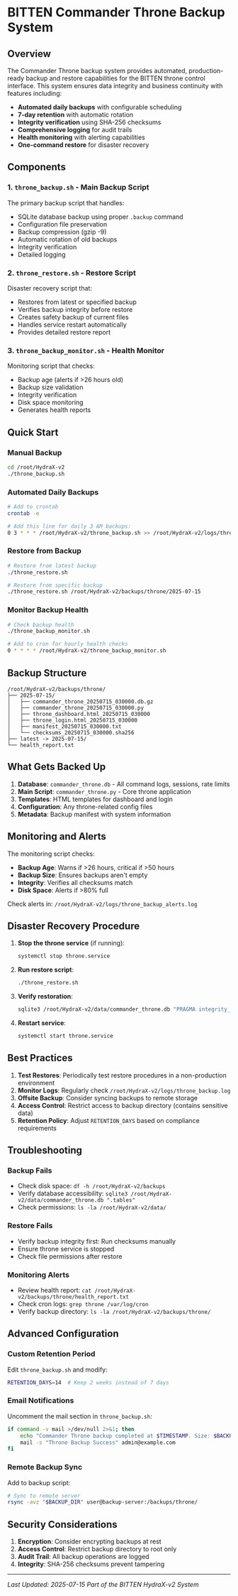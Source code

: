 # BITTEN Commander Throne Backup System

## Overview

The Commander Throne backup system provides automated, production-ready backup and restore capabilities for the BITTEN throne control interface. This system ensures data integrity and business continuity with features including:

- **Automated daily backups** with configurable scheduling
- **7-day retention** with automatic rotation
- **Integrity verification** using SHA-256 checksums
- **Comprehensive logging** for audit trails
- **Health monitoring** with alerting capabilities
- **One-command restore** for disaster recovery

## Components

### 1. `throne_backup.sh` - Main Backup Script
The primary backup script that handles:
- SQLite database backup using proper `.backup` command
- Configuration file preservation
- Backup compression (gzip -9)
- Automatic rotation of old backups
- Integrity verification
- Detailed logging

### 2. `throne_restore.sh` - Restore Script
Disaster recovery script that:
- Restores from latest or specified backup
- Verifies backup integrity before restore
- Creates safety backup of current files
- Handles service restart automatically
- Provides detailed restore report

### 3. `throne_backup_monitor.sh` - Health Monitor
Monitoring script that checks:
- Backup age (alerts if >26 hours old)
- Backup size validation
- Integrity verification
- Disk space monitoring
- Generates health reports

## Quick Start

### Manual Backup
```bash
cd /root/HydraX-v2
./throne_backup.sh
```

### Automated Daily Backups
```bash
# Add to crontab
crontab -e

# Add this line for daily 3 AM backups:
0 3 * * * /root/HydraX-v2/throne_backup.sh >> /root/HydraX-v2/logs/throne_backup_cron.log 2>&1
```

### Restore from Backup
```bash
# Restore from latest backup
./throne_restore.sh

# Restore from specific backup
./throne_restore.sh /root/HydraX-v2/backups/throne/2025-07-15
```

### Monitor Backup Health
```bash
# Check backup health
./throne_backup_monitor.sh

# Add to cron for hourly health checks
0 * * * * /root/HydraX-v2/throne_backup_monitor.sh
```

## Backup Structure

```
/root/HydraX-v2/backups/throne/
├── 2025-07-15/
│   ├── commander_throne_20250715_030000.db.gz
│   ├── commander_throne_20250715_030000.py
│   ├── throne_dashboard.html_20250715_030000
│   ├── throne_login.html_20250715_030000
│   ├── manifest_20250715_030000.txt
│   └── checksums_20250715_030000.sha256
├── latest -> 2025-07-15/
└── health_report.txt
```

## What Gets Backed Up

1. **Database**: `commander_throne.db` - All command logs, sessions, rate limits
2. **Main Script**: `commander_throne.py` - Core throne application
3. **Templates**: HTML templates for dashboard and login
4. **Configuration**: Any throne-related config files
5. **Metadata**: Backup manifest with system information

## Monitoring and Alerts

The monitoring script checks:
- **Backup Age**: Warns if >26 hours, critical if >50 hours
- **Backup Size**: Ensures backups aren't empty
- **Integrity**: Verifies all checksums match
- **Disk Space**: Alerts if >80% full

Check alerts in: `/root/HydraX-v2/logs/throne_backup_alerts.log`

## Disaster Recovery Procedure

1. **Stop the throne service** (if running):
   ```bash
   systemctl stop throne.service
   ```

2. **Run restore script**:
   ```bash
   ./throne_restore.sh
   ```

3. **Verify restoration**:
   ```bash
   sqlite3 /root/HydraX-v2/data/commander_throne.db "PRAGMA integrity_check;"
   ```

4. **Restart service**:
   ```bash
   systemctl start throne.service
   ```

## Best Practices

1. **Test Restores**: Periodically test restore procedures in a non-production environment
2. **Monitor Logs**: Regularly check `/root/HydraX-v2/logs/throne_backup.log`
3. **Offsite Backup**: Consider syncing backups to remote storage
4. **Access Control**: Restrict access to backup directory (contains sensitive data)
5. **Retention Policy**: Adjust `RETENTION_DAYS` based on compliance requirements

## Troubleshooting

### Backup Fails
- Check disk space: `df -h /root/HydraX-v2/backups`
- Verify database accessibility: `sqlite3 /root/HydraX-v2/data/commander_throne.db ".tables"`
- Check permissions: `ls -la /root/HydraX-v2/data/`

### Restore Fails
- Verify backup integrity first: Run checksums manually
- Ensure throne service is stopped
- Check file permissions after restore

### Monitoring Alerts
- Review health report: `cat /root/HydraX-v2/backups/throne/health_report.txt`
- Check cron logs: `grep throne /var/log/cron`
- Verify backup directory: `ls -la /root/HydraX-v2/backups/throne/`

## Advanced Configuration

### Custom Retention Period
Edit `throne_backup.sh` and modify:
```bash
RETENTION_DAYS=14  # Keep 2 weeks instead of 7 days
```

### Email Notifications
Uncomment the mail section in `throne_backup.sh`:
```bash
if command -v mail >/dev/null 2>&1; then
    echo "Commander Throne backup completed at $TIMESTAMP. Size: $BACKUP_SIZE" | \
    mail -s "Throne Backup Success" admin@example.com
fi
```

### Remote Backup Sync
Add to backup script:
```bash
# Sync to remote server
rsync -avz "$BACKUP_DIR" user@backup-server:/backups/throne/
```

## Security Considerations

1. **Encryption**: Consider encrypting backups at rest
2. **Access Control**: Restrict backup directory to root only
3. **Audit Trail**: All backup operations are logged
4. **Integrity**: SHA-256 checksums prevent tampering

---

*Last Updated: 2025-07-15*
*Part of the BITTEN HydraX-v2 System*